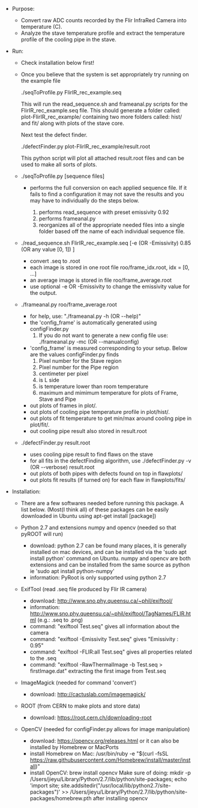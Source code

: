 * Purpose:
  
  - Convert raw ADC counts recorded by the Flir InfraRed Camera into temperature (C).
  - Analyze the stave temperature profile and extract the temperature profile of the cooling pipe in the stave.

* Run:
  - Check installation below first!

  - Once you believe that the system is set appropriately try running on the example file

    ./seqToProfile.py FlirIR_rec_example.seq

    This will run the read_sequence.sh and frameanal.py scripts for the FlirIR_rec_example.seq file.
    This should generate a folder called: plot-FlirIR_rec_example/   containing 
    two more folders called: hist/ and fit/  along with plots of the stave core.

    Next test the defect finder.

    ./defectFinder.py plot-FlirIR_rec_example/result.root

    This python script will plot all attached result.root files and can be used
    to make all sorts of plots.

  - ./seqToProfile.py [sequence files]
    + performs the full conversion on each applied sequence file. If it fails to
      find a configuration it may not save the results and you may have to individually
      do the steps below.

      1. performs read_sequence with preset emissivity 0.92
      2. performs frameanal.py
      3. reorganizes all of the appropriate needed files into a single folder
         based off the name of each individual sequence file.

  - ./read_sequence.sh FlirIR_rec_example.seq  [-e (OR -Emissivity) 0.85 (OR any value [0, 1]) ]
    + convert .seq to .root 
    + each image is stored in one root file roo/frame_idx.root, idx = [0, ...]
    + an average image is stored in file roo/frame_average.root
    + use optional -e OR -Emissivity to change the emissivity value for the output.

  - ./frameanal.py roo/frame_average.root
    + for help, use: "./frameanal.py -h (OR --help)"
    + the 'config_frame' is automatically generated using configFinder.py
      1. If you do not want to generate a new config file use: ./frameanal.py -mc (OR --manualconfig)
    + 'config_frame' is measured corresponding to your setup. Below are the values configFinder.py finds
      1. Pixel number for the Stave region
      2. Pixel number for the Pipe region
      3. centimeter per pixel
      4. is L side
      5. is temperature lower than room temperature
      6. maximum and mimimum temperature for plots of Frame, Stave and Pipe
    + out plots of frames in plot/.
    + out plots of cooling pipe temperature profile in plot/hist/.
    + out plots of fit temperature to get min/max around cooling pipe in plot/fit/.
    + out cooling pipe result also stored in result.root

  - ./defectFinder.py result.root
    + uses cooling pipe result to find flaws on the stave
    + for all fits in the defectFinding algorithm, use ./defectFinder.py -v (OR --verbose) result.root
    + out plots of both pipes with defects found on top in flawplots/
    + out plots fit results (if turned on) for each flaw in flawplots/fits/

* Installation:

  - There are a few softwares needed before running this package. A list below.
    (Most(I think all) of these packages can be easily downloaded in Ubuntu using apt-get install [package])

  - Python 2.7 and extensions numpy and opencv (needed so that pyROOT will run) 
    + download: python 2.7 can be found many places, it is generally installed
        on mac devices, and can be installed via the 'sudo apt install python'
        command on Ubuntu. numpy and opencv are both extensions and can be installed
        from the same source as python ie 'sudo apt install python-numpy'
    + information: PyRoot is only supported using python 2.7

  - ExifTool (read .seq file produced by Flir IR camera)
    + download: http://www.sno.phy.queensu.ca/~phil/exiftool/
    + information: http://www.sno.phy.queensu.ca/~phil/exiftool/TagNames/FLIR.html (e.g.: .seq to .png)
    + command: "exiftool Test.seq" gives all information about the camera
    + command: "exiftool -Emissivity Test.seq" gives "Emissivity : 0.95"
    + command: "exiftool -FLIR:all Test.seq" gives all properties related to the .seq
    + command: "exiftool -RawThermalImage -b  Test.seq > firstImage.dat" extracting the first image from Test.seq

  - ImageMagick (needed for command 'convert') 
    + download: http://cactuslab.com/imagemagick/

  - ROOT (from CERN to make plots and store data)
    + download: https://root.cern.ch/downloading-root

  - OpenCV (needed for configFinder.py allows for image manipulation)
    + download: https://opencv.org/releases.html or it can also be installed by Homebrew or MacPorts
    + install Homebrew on Mac: /usr/bin/ruby -e "$(curl -fsSL https://raw.githubusercontent.com/Homebrew/install/master/install)"
    + install OpenCV: brew install opencv
      Make sure of doing: mkdir -p /Users/jieyu/Library/Python/2.7/lib/python/site-packages; 
                          echo 'import site; site.addsitedir("/usr/local/lib/python2.7/site-packages")' >> /Users/jieyu/Library/Python/2.7/lib/python/site-packages/homebrew.pth
        after installing opencv



